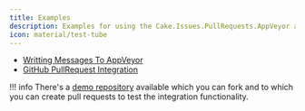 ```yaml
---
title: Examples
description: Examples for using the Cake.Issues.PullRequests.AppVeyor addin.
icon: material/test-tube
---
```


<div class="grid cards" markdown>

- [Writting Messages To AppVeyor](write-messages.md)
- [GitHub PullRequest Integration](github-pullrequest-integration.md)

</div>

!!! info
    There's a [demo repository](https://github.com/pascalberger/Cake.Issues-Demo)
    available which you can fork and to which you can create pull requests to test the integration functionality.
